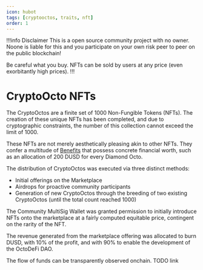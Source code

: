 ```yaml
---
icon: hubot
tags: [cryptooctos, traits, nft]
order: 1
---
```


!!!info Disclaimer
This is a open source community project with no owner. Noone is liable for this and you participate on your own risk peer to peer on the public blockchain!

Be careful what you buy. NFTs can be sold by users at any price (even exorbitantly high prices).
!!!

# CryptoOcto NFTs

The CryptoOctos are a finite set of 1000 Non-Fungible Tokens (NFTs). The creation of these unique NFTs has been completed, and due to cryptographic constraints, the number of this collection cannot exceed the limit of 1000.

These NFTs are not merely aesthetically pleasing akin to other NFTs. They confer a multitude of [Benefits](https://nft.octodefi.com/benefits) that possess concrete financial worth, such as an allocation of 200 DUSD for every Diamond Octo.

The distribution of CryptoOctos was executed via three distinct methods:

- Initial offerings on the Marketplace
- Airdrops for proactive community participants
- Generation of new CryptoOctos through the breeding of two existing CryptoOctos (until the total count reached 1000)

The Community MultiSig Wallet was granted permission to initially introduce NFTs onto the marketplace at a fairly computed equitable price, contingent on the rarity of the NFT.

The revenue generated from the marketplace offering was allocated to burn DUSD, with 10% of the profit, and with 90% to enable the development of the OctoDeFi DAO.

The flow of funds can be transparently observed onchain. TODO link
